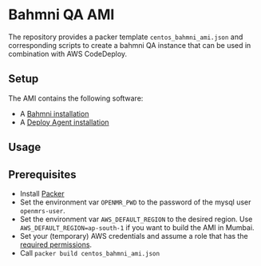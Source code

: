 # Bahmni QA AMI

The repository provides a packer template `centos_bahmni_ami.json` and corresponding
scripts to create a bahmni QA instance that can be used in
combination with AWS CodeDeploy.

## Setup

The AMI contains the following software:
* A [Bahmni installation](https://bahmni.atlassian.net/wiki/spaces/BAH/pages/33128505/Install+Bahmni+on+CentOS)
* A [Deploy Agent installation](https://docs.aws.amazon.com/codedeploy/latest/userguide/codedeploy-agent.html)

## Usage

## Prerequisites

* Install [Packer](https://learn.hashicorp.com/tutorials/packer/getting-started-install)
* Set the environment var `OPENMR_PWD` to the password of the mysql user `openmrs-user`.
* Set the environment var `AWS_DEFAULT_REGION` to the desired region. Use
  `AWS_DEFAULT_REGION=ap-south-1` if you want to build the AMI in Mumbai.
* Set your (temporary) AWS credentials and assume a role that has the [required permissions](https://www.packer.io/docs/builders/amazon#iam-task-or-instance-role).
* Call `packer build centos_bahmni_ami.json`